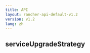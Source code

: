 ```yaml
---
title: API
layout: rancher-api-default-v1.2
version: v1.2
lang: zh
---
```


## serviceUpgradeStrategy





